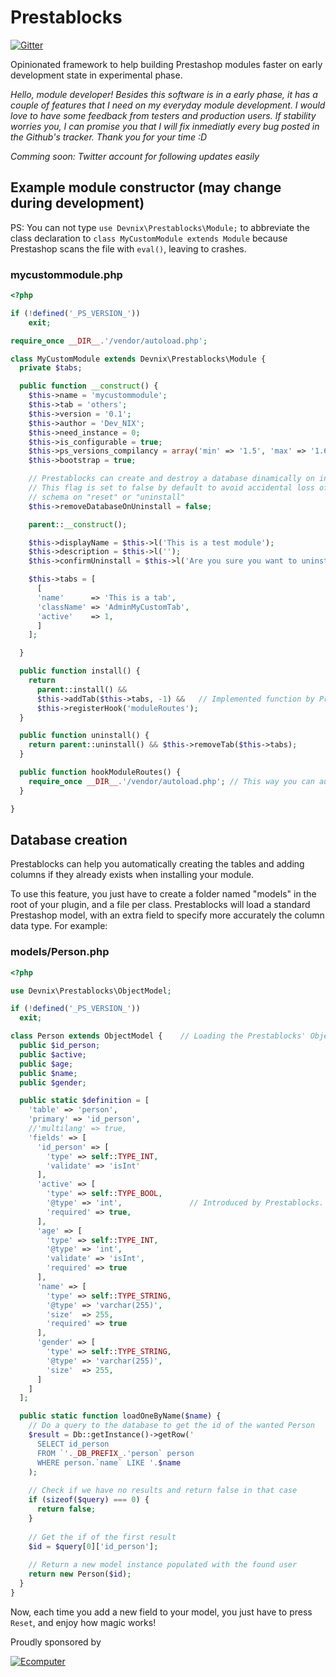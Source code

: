 # Prestablocks

[![Gitter](https://badges.gitter.im/DevNIX/prestablocks.svg)](https://gitter.im/DevNIX/prestablocks?utm_source=badge&utm_medium=badge&utm_campaign=pr-badge)

Opinionated framework to help building Prestashop modules faster on early development state in experimental phase.

_Hello, module developer! Besides this software is in a early phase, it has a couple of features that I need on my everyday module development. I would love to have some feedback from testers and production users. If stability worries you, I can promise you that I will fix inmediatly every bug posted in the Github's tracker. Thank you for your time :D_

_Comming soon: Twitter account for following updates easily_


## Example module constructor (may change during development)

PS: You can not type `use Devnix\Prestablocks\Module;` to abbreviate the class declaration to `class MyCustomModule extends Module` because Prestashop scans the file with `eval()`, leaving to crashes.

### mycustommodule.php
```php
<?php

if (!defined('_PS_VERSION_'))
	exit;

require_once __DIR__.'/vendor/autoload.php';

class MyCustomModule extends Devnix\Prestablocks\Module {
  private $tabs;

  public function __construct() {
    $this->name = 'mycustommodule';
    $this->tab = 'others';
    $this->version = '0.1';
    $this->author = 'Dev_NIX';
    $this->need_instance = 0;
    $this->is_configurable = true;
    $this->ps_versions_compilancy = array('min' => '1.5', 'max' => '1.6');
    $this->bootstrap = true;

    // Prestablocks can create and destroy a database dinamically on installation based on Prestashop ActiveRecord models.
    // This flag is set to false by default to avoid accidental loss of data. Set it to true to clean up your tables and 
    // schema on "reset" or "uninstall"
    $this->removeDatabaseOnUninstall = false;   

    parent::__construct();

    $this->displayName = $this->l('This is a test module');
    $this->description = $this->l('');
    $this->confirmUninstall = $this->l('Are you sure you want to uninstall?');

    $this->tabs = [
      [
      'name'      => 'This is a tab',
      'className' => 'AdminMyCustomTab',
      'active'    => 1,
      ]
    ];

  }

  public function install() {
    return
      parent::install() &&
      $this->addTab($this->tabs, -1) &&   // Implemented function by Prestablocks. Seemed like a standard in a lot of examples, and it's a repeated code never implemented.
      $this->registerHook('moduleRoutes');
  }

  public function uninstall() {
    return parent::uninstall() && $this->removeTab($this->tabs);
  }

  public function hookModuleRoutes() {
    require_once __DIR__.'/vendor/autoload.php'; // This way you can autoload dependencies on all your custom classes
  }

}

```

## Database creation

Prestablocks can help you automatically creating the tables and adding columns if they already exists when installing your module.

To use this feature, you just have to create a folder named "models" in the root of your plugin, and a file per class. Prestablocks will load a standard Prestashop model, with an extra field to specify more accurately the column data type. For example:

### models/Person.php
```php
<?php

use Devnix\Prestablocks\ObjectModel;

if (!defined('_PS_VERSION_'))
  exit;

class Person extends ObjectModel {    // Loading the Prestablocks' ObjectModel (extending the Prestashop's one). To use the Prestashop's original class, extend \ObjectModel
  public $id_person;
  public $active;
  public $age;
  public $name;
  public $gender;

  public static $definition = [
    'table'	=> 'person',
    'primary' => 'id_person',
    //'multilang' => true,
    'fields' => [
      'id_person' => [
        'type' => self::TYPE_INT,
        'validate' => 'isInt'
      ],
      'active' => [
        'type' => self::TYPE_BOOL,
        '@type' => 'int',               // Introduced by Prestablocks. Required to specify the column type for MySQL
        'required' => true,
      ],
      'age' => [
        'type' => self::TYPE_INT,
        '@type' => 'int',
        'validate' => 'isInt',
        'required' => true
      ],
      'name' => [
        'type' => self::TYPE_STRING,
        '@type' => 'varchar(255)',
        'size'  => 255,
        'required' => true
      ],
      'gender' => [
        'type' => self::TYPE_STRING,
        '@type' => 'varchar(255)',
        'size'  => 255,
      ]
    ]
  ];

  public static function loadOneByName($name) {
    // Do a query to the database to get the id of the wanted Person
    $result = Db::getInstance()->getRow('
      SELECT id_person
      FROM `'._DB_PREFIX_.'person` person
      WHERE person.`name` LIKE '.$name
    );
    
    // Check if we have no results and return false in that case
    if (sizeof($query) === 0) {
      return false;
    }
		
    // Get the if of the first result
    $id = $query[0]['id_person'];
		
    // Return a new model instance populated with the found user
    return new Person($id);
  }
}
```

Now, each time you add a new field to your model, you just have to press `Reset`, and enjoy how magic works!

Proudly sponsored by

[![Ecomputer](http://www.ecomputer.es/imagenes/empresa/descargas/logotipo_ecomputer_alargado_azul_min.jpg)](http://www.ecomputer.es)
